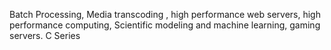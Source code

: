 Batch Processing, Media transcoding , high performance web servers, high performance computing, Scientific modeling and machine learning, gaming servers.
C Series